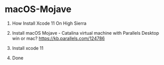 # macOS-Mojave
1. How Install Xcode 11 On High Sierra 

2. Install macOS Mojave - Catalina virtual machine with Parallels Desktop win or mac?
https://kb.parallels.com/124786

3. Install xcode 11
4. Done
